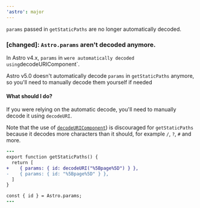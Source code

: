 ```yaml
---
'astro': major
---
```


`params` passed in `getStaticPaths` are no longer automatically decoded.

### [changed]: `Astro.params` aren't decoded anymore.
In Astro v4.x, `params` in ` were automatically decoded using `decodeURIComponent`. 

Astro v5.0 doesn't automatically decode `params` in `getStaticPaths` anymore, so you'll need to manually decode them yourself if needed

#### What should I do?
If you were relying on the automatic decode, you'll need to manually decode it using `decodeURI`.

Note that the use of [`decodeURIComponent`](https://developer.mozilla.org/en-US/docs/Web/JavaScript/Reference/Global_Objects/decodeURIComponent)) is discouraged for `getStaticPaths` because it decodes more characters than it should, for example `/`, `?`, `#` and more.

```diff
---
export function getStaticPaths() {
  return [
+    { params: { id: decodeURI("%5Bpage%5D") } },
-    { params: { id: "%5Bpage%5D" } },
  ]
}

const { id } = Astro.params;
---
```
